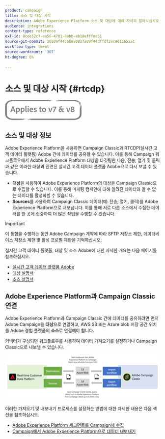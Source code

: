 ```yaml
---
product: campaign
title: 소스 및 대상 시작
description: Adobe Experience Platform 소스 및 대상에 대해 자세히 알아보십시오.
audience: integrations
content-type: reference
exl-id: 8cee52c7-ea56-4701-8ebb-eb18afffea51
source-git-commit: 20509f44c5b8e0827a09f44dffdf2ec9d11652a1
workflow-type: tm+mt
source-wordcount: '307'
ht-degree: 6%

---
```


# 소스 및 대상 시작 {#rtcdp}

![](../../assets/common.svg)

## 소스 및 대상 정보

Adobe Experience Platform을 사용하면 Campaign Classic과 RTCDP(실시간 고객 데이터 플랫폼) Adobe 간에 데이터를 공유할 수 있습니다. 이를 통해 Campaign 워크플로우에서 Adobe Experience Platform 대상을 타깃팅한 다음, 전송, 열기 및 클릭과 같은 이러한 대상과 관련된 실시간 고객 데이터 플랫폼 Adobe으로 다시 보낼 수 있습니다.

* **대상**&#x200B;을 사용하여 Adobe Experience Platform의 대상을 Campaign Classic으로 수집할 수 있습니다. 이를 통해 마케팅 캠페인에 대해 알려진 데이터와 알 수 없는 데이터를 활성화할 수 있습니다.
* **Sources**&#x200B;를 사용하여 Campaign Classic 데이터(예: 전송, 열기, 클릭)를 Adobe Experience Platform으로 내보냅니다. 이를 통해 서로 다른 소스에서 수집한 데이터를 한 곳에 집중하여 더 많은 작업을 수행할 수 있습니다.

>[!IMPORTANT]
>
>이 통합을 수행하는 동안 Adobe Campaign 계약에 따라 SFTP 저장소 제한, 데이터베이스 저장소 제한 및 활성 프로필 제한을 기억하십시오.

실시간 고객 데이터 플랫폼, 대상 및 소스 Adobe에 대한 자세한 개요는 다음 페이지를 참조하십시오.

* [실시간 고객 데이터 플랫폼 Adobe](https://experienceleague.adobe.com/docs/experience-platform/rtcdp/overview.html)
* [대상 설명서](https://experienceleague.adobe.com/docs/experience-platform/destinations/home.html)
* [소스 설명서](https://experienceleague.adobe.com/docs/experience-platform/sources/home.html)

## Adobe Experience Platform과 Campaign Classic 연결

Adobe Experience Platform과 Campaign Classic 간에 데이터를 공유하려면 먼저 Adobe Campaign을 **대상**&#x200B;으로 연결하고, AWS S3 또는 Azure blob 저장 공간 위치를 Adobe 경험 플랫폼의 **소스**&#x200B;로 연결해야 합니다.

커넥터가 구성되면 워크플로우를 사용하여 데이터 가져오기를 설정하거나 Campaign Classic으로 내보낼 수 있습니다.

![](assets/rtcdp-schema.png)

이러한 가져오기 및 내보내기 프로세스를 설정하는 방법에 대한 자세한 내용은 다음 섹션을 참조하십시오.

* [Adobe Experience Platform 세그먼트를 Campaign에 수집](../../integrations/using/ingest-aep-data.md)
* [Campaign에서 Adobe Experience Platform으로 데이터 내보내기](../../integrations/using/export-campaign-data.md)

